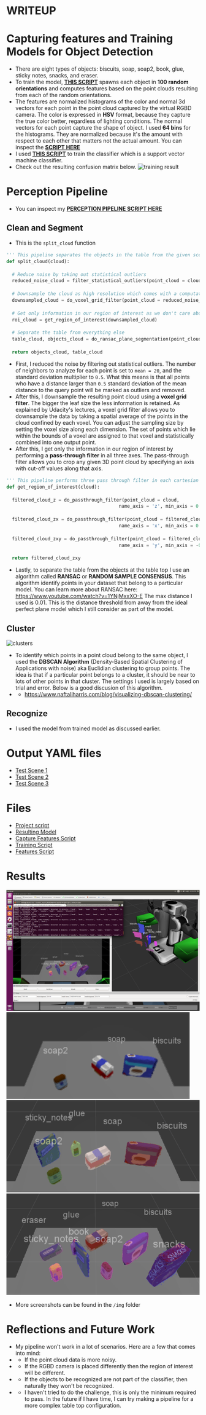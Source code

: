 # WRITEUP

# Capturing features and Training Models for Object Detection
- There are eight types of objects: biscuits, soap, soap2, book, glue, sticky notes, snacks, and eraser. 
- To train the model, 
[**THIS SCRIPT**](https://github.com/mithi/perception-pr2/blob/master/src/sensor_stick/scripts/capture_features.py)
spawns each object in **100 random orientations** and computes features based on the point clouds 
resulting from each of the random orientations.
- The features are normalized histograms of the color and normal 3d vectors for each point in the point cloud
captured by the virtual RGBD camera. The color is expressed in **HSV** format, because they capture the true color better,
regardless of lighting conditions. The normal vectors for each point capture the shape of object. I used **64 bins**
for the histograms. They are normalized because it's the amount with respect to each other that matters not the actual amount. 
You can inspect the 
[**SCRIPT HERE**](https://github.com/mithi/perception-pr2/blob/master/src/sensor_stick/src/sensor_stick/features.py)
- I used 
[**THIS SCRIPT**](https://github.com/mithi/perception-pr2/blob/master/src/sensor_stick/scripts/train_svm.py)
to train the classifier which is a support vector machine classifier. 
- Check out the resulting confusion matrix below. 
![training result](https://github.com/mithi/perception-pr2/blob/master/img/confusion-matrix.png)

# Perception Pipeline
- You can inspect my
[**PERCEPTION PIPELINE SCRIPT HERE**](https://github.com/mithi/perception-pr2/blob/master/src/RoboND-Perception-Project/pr2_robot/scripts/project.py)


## Clean and Segment
- This is the `split_cloud` function
``` python
''' This pipeline separates the objects in the table from the given scene '''
def split_cloud(cloud):
  
  # Reduce noise by taking out statistical outliers
  reduced_noise_cloud = filter_statistical_outliers(point_cloud = cloud, mean = 20, stdev = 0.5)

  # Downsample the cloud as high resolution which comes with a computation cost
  downsampled_cloud = do_voxel_grid_filter(point_cloud = reduced_noise_cloud, LEAF_SIZE = 0.005)

  # Get only information in our region of interest as we don't care about the other parts
  roi_cloud = get_region_of_interest(downsampled_cloud)

  # Separate the table from everything else
  table_cloud, objects_cloud = do_ransac_plane_segmentation(point_cloud = roi_cloud, max_distance = 0.01)

  return objects_cloud, table_cloud
```
- First, I reduced the noise by filtering out statistical outliers. 
 The number of neighbors to analyze for each point is set to `mean = 20`, and the standard deviation multiplier to `0.5`. 
 What this means is that all points who have a distance larger than `0.5` standard deviation of the mean distance to the 
 query point will be marked as outliers and removed.
- After this, I downsample the resulting point cloud using a **voxel grid filter**.
The bigger the leaf size the less information is retained. As explained by Udacity's lectures, a voxel grid filter allows you to downsample the data by taking a spatial average of the points in the cloud confined by each voxel. 
You can adjust the sampling size by setting the voxel size along each dimension. 
The set of points which lie within the bounds of a voxel are assigned to that voxel and
statistically combined into one output point.
- After this, I get only the information in our region of interest by performing a **pass-through filter** in all three axes. 
The pass-through filter allows you to crop any given 3D point cloud by specifying an axis with cut-off values along that axis. 
```python
''' This pipeline performs three pass through filter in each cartesian axis '''
def get_region_of_interest(cloud):

  filtered_cloud_z = do_passthrough_filter(point_cloud = cloud, 
                                         name_axis = 'z', min_axis = 0.6, max_axis = 1.3)

  filtered_cloud_zx = do_passthrough_filter(point_cloud = filtered_cloud_z, 
                                         name_axis = 'x', min_axis = 0.3, max_axis = 1.0)

  filtered_cloud_zxy = do_passthrough_filter(point_cloud = filtered_cloud_zx, 
                                         name_axis = 'y', min_axis = -0.5, max_axis = 0.5)

  return filtered_cloud_zxy
```
- Lastly, to separate the table from the objects at the table top I use an algorithm called **RANSAC** or 
**RANDOM SAMPLE CONSENSUS**. This algorithm identify points in your dataset that belong to a particular model.
You can learn more about RANSAC here: https://www.youtube.com/watch?v=1YNjMxxXO-E
The max distance I used is 0.01. This is the distance threshold from away from the ideal perfect 
plane model which I still consider as part of the model.

## Cluster
![clusters](https://github.com/mithi/perception-pr2/blob/master/img/clusters.png)
-  To identify which points in a point cloud belong to the same object, I used the **DBSCAN  Algorithm** (Density-Based Spatial Clustering of Applications with noise) 
    aka Euclidian clustering to group points. 
    The idea is that if a particular point belongs to a cluster, it should be near to lots of other points in that cluster.
    The settings I used is largely based on trial and error.
    Below is a good discusion of this algorithm.
- - https://www.naftaliharris.com/blog/visualizing-dbscan-clustering/

## Recognize
- I used the model from trained model as discussed earlier. 

# Output YAML files
- [Test Scene 1](https://github.com/mithi/perception-pr2/blob/master/src/RoboND-Perception-Project/pr2_robot/scripts/output_1.yaml)
- [Test Scene 2](https://github.com/mithi/perception-pr2/blob/master/src/RoboND-Perception-Project/pr2_robot/scripts/output_2.yaml)
- [Test Scene 3](https://github.com/mithi/perception-pr2/blob/master/src/RoboND-Perception-Project/pr2_robot/scripts/output_3.yaml)

# Files 
- [Project script](./src/RoboND-Perception-Project/pr2_robot/scripts/project.py)
- [Resulting Model](./src/RoboND-Perception-Project/pr2_robot/scripts/model.sav)
- [Capture Features Script](./src/sensor_stick/scripts/capture_features.py)
- [Training Script](./src/sensor_stick/scripts/train_svm.py)
- [Features Script](./src/sensor_stick/src/sensor_stick/features.py)

# Results
![result](./img/label_test3.png)
![result 1](./img/test1.png)
![result 2](./img/test2.png)
![result 3](./img/test3.png)
- More screenshots can be found in the `/img` folder

# Reflections and Future Work
- My pipeline won't work in a lot of scenarios. Here are a few that comes into mind:
- - If the point cloud data is more noisy.
- - If the RGBD camera is placed differently then the region of interest will be different. 
- - If the objects to be recognized are not part of the classifier, then naturally they won't be recognized. 
- - I haven't tried to do the challenge, this is only the minimum required to pass. In the future if I have time, I can 
try making a pipeline for a more complex table top configuration.
